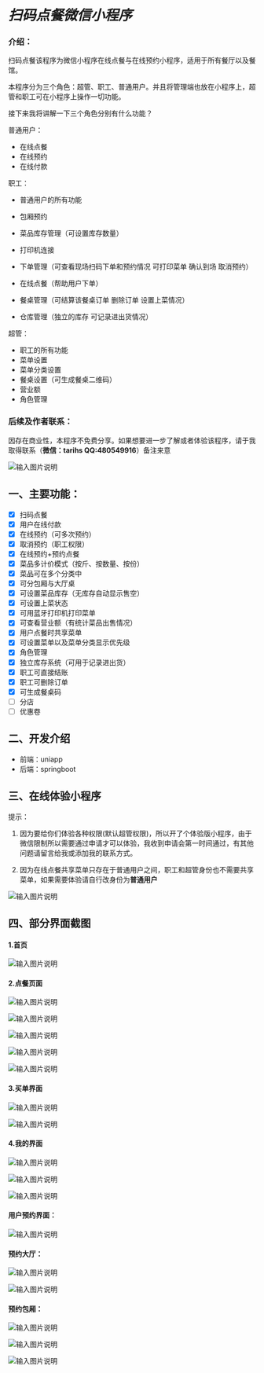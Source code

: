 # *扫码点餐微信小程序*

### 介绍：

扫码点餐该程序为微信小程序在线点餐与在线预约小程序，适用于所有餐厅以及餐馆。

本程序分为三个角色：超管、职工、普通用户。并且将管理端也放在小程序上，超管和职工可在小程序上操作一切功能。

接下来我将讲解一下三个角色分别有什么功能？

普通用户：

- 在线点餐
- 在线预约
- 在线付款

职工：

- 普通用户的所有功能

- 包厢预约
- 菜品库存管理（可设置库存数量）
- 打印机连接
- 下单管理（可查看现场扫码下单和预约情况 可打印菜单 确认到场 取消预约）
- 在线点餐（帮助用户下单）
- 餐桌管理（可结算该餐桌订单 删除订单 设置上菜情况）
- 仓库管理（独立的库存 可记录进出货情况）

超管：

- 职工的所有功能
- 菜单设置
- 菜单分类设置
- 餐桌设置（可生成餐桌二维码）
- 营业额
- 角色管理

### 后续及作者联系：

​	因存在商业性，本程序不免费分享。如果想要进一步了解或者体验该程序，请于我取得联系（**微信：tarihs  QQ:480549916**）备注来意

![输入图片说明](https://gitee.com/lotian999/Scan-QR-code-to-order-food/raw/master/my/wximage.png)

## 一、主要功能：

- [x] 扫码点餐
- [x] 用户在线付款
- [x] 在线预约（可多次预约）
- [x] 取消预约（职工权限）
- [x] 在线预约+预约点餐
- [x] 菜品多计价模式（按斤、按数量、按份）
- [x] 菜品可在多个分类中
- [x] 可分包厢与大厅桌
- [x] 可设置菜品库存（无库存自动显示售空）
- [x] 可设置上菜状态
- [x] 可用蓝牙打印机打印菜单
- [x] 可查看营业额（有统计菜品出售情况）
- [x] 用户点餐时共享菜单
- [x] 可设置菜单以及菜单分类显示优先级
- [x] 角色管理
- [x] 独立库存系统（可用于记录进出货）
- [x] 职工可直接结账
- [x] 职工可删除订单
- [x] 可生成餐桌码
- [ ] 分店
- [ ] 优惠卷

## 二、开发介绍

- 前端：uniapp
- 后端：springboot

## 三、在线体验小程序

提示：

1. 因为要给你们体验各种权限(默认超管权限)，所以开了个体验版小程序，由于微信限制所以需要通过申请才可以体验，我收到申请会第一时间通过，有其他问题请留言给我或添加我的联系方式。

2. 因为在线点餐共享菜单只存在于普通用户之间，职工和超管身份也不需要共享菜单，如果需要体验请自行改身份为**普通用户**

![输入图片说明](https://gitee.com/lotian999/Scan-QR-code-to-order-food/raw/master/online/images/ouE-N68irFtGfgtmTuzEVXnI5tZs.jpg)

## 四、部分界面截图

#### 1.首页

![输入图片说明](https://gitee.com/lotian999/Scan-QR-code-to-order-food/raw/master/online/images/image-20240603234342438.png)

#### 2.点餐页面

![输入图片说明](https://gitee.com/lotian999/Scan-QR-code-to-order-food/raw/master/online/images/22.png)

![输入图片说明](https://gitee.com/lotian999/Scan-QR-code-to-order-food/raw/master/online/images/23.png)

![输入图片说明](https://gitee.com/lotian999/Scan-QR-code-to-order-food/raw/master/online/images/24.png)

![输入图片说明](https://gitee.com/lotian999/Scan-QR-code-to-order-food/raw/master/online/images/image-20240527013057878.png)

![输入图片说明](https://gitee.com/lotian999/Scan-QR-code-to-order-food/raw/master/online/images/image-20240527013118680.png)

#### 3.买单界面

![输入图片说明](https://gitee.com/lotian999/Scan-QR-code-to-order-food/raw/master/online/images/image-20240527013404283.png)

![输入图片说明](https://gitee.com/lotian999/Scan-QR-code-to-order-food/raw/master/online/images/image-20240527013501780.png)

#### 4.我的界面

![输入图片说明](https://gitee.com/lotian999/Scan-QR-code-to-order-food/raw/master/online/images/image-20240603235519455.png)

![输入图片说明](https://gitee.com/lotian999/Scan-QR-code-to-order-food/raw/master/online/images/image-20240603235444099.png)

![输入图片说明](https://gitee.com/lotian999/Scan-QR-code-to-order-food/raw/master/online/images/image-20240603235402550.png)

#### 用户预约界面：

![输入图片说明](https://gitee.com/lotian999/Scan-QR-code-to-order-food/raw/master/online/images/image-20240527014852040.png)

#### 预约大厅：

![输入图片说明](https://gitee.com/lotian999/Scan-QR-code-to-order-food/raw/master/online/images/image-20240527014916125.png)

![输入图片说明](https://gitee.com/lotian999/Scan-QR-code-to-order-food/raw/master/online/images/image-20240527014924779.png)

#### 预约包厢：

![输入图片说明](https://gitee.com/lotian999/Scan-QR-code-to-order-food/raw/master/online/images/image-20240527015004647.png)

![输入图片说明](https://gitee.com/lotian999/Scan-QR-code-to-order-food/raw/master/online/images/image-20240603234933378.png)

![输入图片说明](https://gitee.com/lotian999/Scan-QR-code-to-order-food/raw/master/online/images/image-20240603235058872.png)

